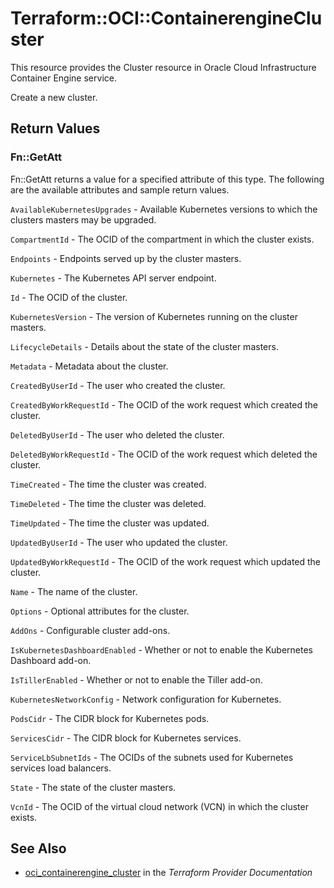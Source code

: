 # Terraform::OCI::ContainerengineCluster

This resource provides the Cluster resource in Oracle Cloud Infrastructure Container Engine service.

Create a new cluster.

## Return Values

### Fn::GetAtt

Fn::GetAtt returns a value for a specified attribute of this type. The following are the available attributes and sample return values.

`AvailableKubernetesUpgrades` - Available Kubernetes versions to which the clusters masters may be upgraded.

`CompartmentId` - The OCID of the compartment in which the cluster exists.

`Endpoints` - Endpoints served up by the cluster masters.

`Kubernetes` - The Kubernetes API server endpoint.

`Id` - The OCID of the cluster.

`KubernetesVersion` - The version of Kubernetes running on the cluster masters.

`LifecycleDetails` - Details about the state of the cluster masters.

`Metadata` - Metadata about the cluster.

`CreatedByUserId` - The user who created the cluster.

`CreatedByWorkRequestId` - The OCID of the work request which created the cluster.

`DeletedByUserId` - The user who deleted the cluster.

`DeletedByWorkRequestId` - The OCID of the work request which deleted the cluster.

`TimeCreated` - The time the cluster was created.

`TimeDeleted` - The time the cluster was deleted.

`TimeUpdated` - The time the cluster was updated.

`UpdatedByUserId` - The user who updated the cluster.

`UpdatedByWorkRequestId` - The OCID of the work request which updated the cluster.

`Name` - The name of the cluster.

`Options` - Optional attributes for the cluster.

`AddOns` - Configurable cluster add-ons.

`IsKubernetesDashboardEnabled` - Whether or not to enable the Kubernetes Dashboard add-on.

`IsTillerEnabled` - Whether or not to enable the Tiller add-on.

`KubernetesNetworkConfig` - Network configuration for Kubernetes.

`PodsCidr` - The CIDR block for Kubernetes pods.

`ServicesCidr` - The CIDR block for Kubernetes services.

`ServiceLbSubnetIds` - The OCIDs of the subnets used for Kubernetes services load balancers.

`State` - The state of the cluster masters.

`VcnId` - The OCID of the virtual cloud network (VCN) in which the cluster exists.

## See Also

* [oci_containerengine_cluster](https://www.terraform.io/docs/providers/oci/r/containerengine_cluster.html) in the _Terraform Provider Documentation_